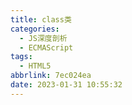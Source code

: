 ```yaml
---
title: class类
categories:
  - JS深度剖析
  - ECMAScript
tags:
  - HTML5
abbrlink: 7ec024ea
date: 2023-01-31 10:55:32
---
```

